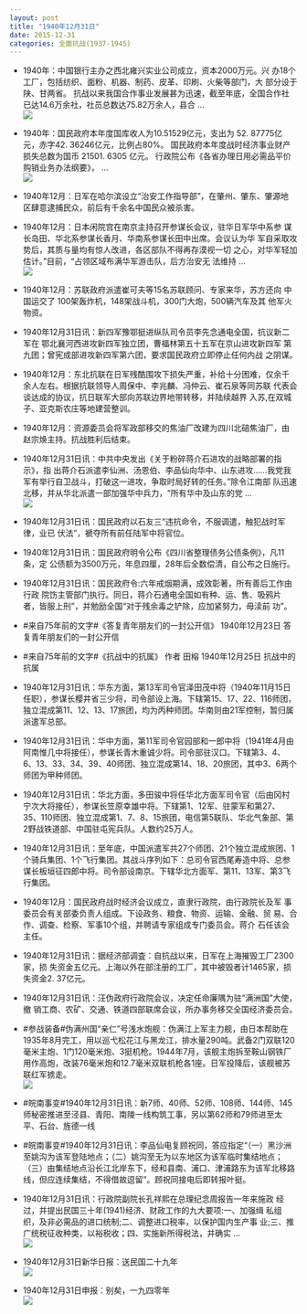```yaml
---
layout: post
title: "1940年12月31日"
date: 2015-12-31
categories: 全面抗战(1937-1945)
---
```


<meta name="referrer" content="no-referrer" />

- 1940年：中国银行主办之西北雍兴实业公司成立，资本2000万元。兴 办18个工厂，包括纺织、面粉、机器、制药、皮革、印刷、火柴等部门，大 部分设于陕、甘两省。  抗战以来我国合作事业发展甚为迅速，截至年底，全国合作社 已达14.6万余社，社员总数达75.82万余人，县合 ...  <br/><img src="https://ww1.sinaimg.cn/large/aca367d8jw1ezj7xhibemj20c80iqtas.jpg" />

- 1940年：国民政府本年度国库收人为10.51529亿元，支出为 52. 87775亿元，赤字42. 36246亿元，比例占80%。  国民政府本年度战时经济事业财产损失总数为国币 21501. 6305 亿元。  行政院公布《各省办理日用必需品平价购销业务办法纲要》， ...  <br/><img src="https://ww4.sinaimg.cn/large/aca367d8jw1ezj7cm1u8jj20c80gsta7.jpg" />

- 1940年12月：日军在哈尔滨设立“治安工作指导部”，在肇州、肇东、肇源地 区肆意逮捕民众，前后有千余名中国民众被杀害。 

- 1940年12月：日本闲院宫在南京主持召开参谋长会议，驻华日军华中系参 谋长岛田、华北系参谋长香月、华南系参谋长田中出席。会议认为华 军自采取攻势后，其质与量均有惊人改进，各区部队不得再存漠视一切 之心，对华军轻加估计。”目前，“占领区域布满华军游击队，后方治安无 法维持 ...  <br/><img src="https://ww2.sinaimg.cn/large/aca367d8jw1ezj67el8kmj20c80aywfw.jpg" />

- 1940年12月：苏联政府派遣崔可夫等15名苏联顾问、专家来华，苏方还向 中国运交了 100架轰炸机，148架战斗机，300门大炮，500辆汽车及其 他军火物资。 

- 1940年12月31日讯：新四军豫鄂挺进纵队司令员李先念通电全国，抗议新二军在 鄂北襄河西进攻新四军独立团，曹福林第五十五军在京山进攻新四军 第九团；曾宪成部进攻新四军第六团，要求国民政府立即停止任何内战 之阴谋。 

- 1940年12月：东北抗联在日军残酷围攻下损失严重，补给十分困难，仅余千 余人左右。根据抗联领导人周保中、李兆麟、冯仲云、崔石泉等同苏联 代表会谈达成的协议，抗日联军大部向苏联边界地带转移，并陆续越界 入苏,在双城子、亚克斯农庄等地建营整训。  

- 1940年12月：资源委员会将军政部移交的焦油厂改建为四川北碚焦油厂，由赵宗焕主持。抗战胜利后结束。  

- 1940年12月31日讯：中共中央发出《关于粉碎蒋介石进攻的战略部署的指示》，指 出蒋介石派遣李仙洲、汤恩伯、李品仙向华中、山东进攻……我党我 军有举行自卫战斗，打破这一进攻，争取时局好转的任务。”除令江南部 队迅速北移，并从华北派遣一部加强华中兵力，“所有华中及山东的党 ...  <br/><img src="https://ww4.sinaimg.cn/large/aca367d8jw1ezj3b6rh0fj20c809zq43.jpg" />

- 1940年12月31日讯：国民政府以石友三“违抗命令，不服调遣，触犯战时军律，业已 伏法”，褫夺所有前任陆军中将官位。 

- 1940年12月31日讯：国民政府明令公布《四川省整理债务公债条例》，凡11条，定 公债额为3500万元，年息四厘，28年后全数偿清，自公布之日施行。 

- 1940年12月31日讯：国民政府令:六年戒烟期满，成效彰著，所有善后工作由行政 院饬主管部门执行。同日，蒋介石通电全国如有种、运、售、吸鸦片 者，皆服上刑”，并勉励全国“对于残余毒之铲除，应加紧努力，毋渎前 功”。 

- #来自75年前的文字#《答复青年朋友们的一封公开信》 1940年12月23日 答复青年朋友们的一封公开信 

- #来自75年前的文字#《抗战中的抗属》 作者 田榕 1940年12月25日 抗战中的抗属 

- 1940年12月31日讯：华东方面，第13军司令官泽田茂中将（1940年11月15日任职），参谋长樱井省三少将，司令部设上海。下辖第15、17、22、116师团，独立混成第11、12、13、17旅团，均为丙种师团。华南则由21军控制，暂归属派遣军总部。 

- 1940年12月31日讯：华中方面，第11军司令官园部和一郎中将（1941年4月由阿南惟几中将接任），参谋长青木重诚少将。司令部驻汉口。下辖第3、4、6、13、33、34、39、40师团、独立混成第14、18、20旅团，其中3、6两个师团为甲种师团。 

- 1940年12月31日讯：华北方面，多田骏中将任华北方面军司令官（后由冈村宁次大将接任），参谋长笠原幸雄中将。下辖第1、12军、驻蒙军和第27、35、110师团、独立混成第1、7、8、15旅团，电信第5联队、华北气象部、第2野战铁道部、中国驻屯宪兵队。人数约25万人。 

- 1940年12月31日讯：至年底，中国派遣军共27个师团、21个独立混成旅团、1个骑兵集团、1个飞行集团。其战斗序列如下：总司令官西尾寿造中将、总参谋长板垣征四郎中将。司令部设南京。下辖华北方面军、第11、13军、第3飞行集团。 

- 1940年12月：国民政府战时经济会议成立，直隶行政院，由行政院长及军 事委员会有关部委负责人组成。下设政务、粮食、物资、运输、金融、贸 易、合作、调查、检察、军事10个组，并聘请专家组成专门委员会。蒋介 石任该会主任。 

- 1940年12月31日讯：据经济部调査：自抗战以来，日军在上海摧毁工厂2300家，损 失资金五亿元。上海以外在部注册的工厂，其中被毁者计1465家，损 失资金2. 37亿元。 

- 1940年12月31日讯：汪伪政府行政院会议，决定任命廉隅为驻“满洲国”大使，撤 销工商、农矿、交通、铁道四部联席会议，所办事务移交全国经济委员会。  

- #参战装备#伪满州国“亲仁”号浅水炮舰：伪满江上军主力舰，由日本帮助在1935年8月完工，用以巡弋松花江与黑龙江，排水量290吨。武备2门双联120毫米主炮、1门120毫米炮、3挺机枪。1944年7月，该舰主炮拆至鞍山钢铁厂用作高炮，改装76毫米炮和12.7毫米双联机枪各1座。日军投降后，该舰被苏联红军掳走。 <br/><img src="https://ww1.sinaimg.cn/large/aca367d8jw1ezilym1iloj20a00akgmh.jpg" />

- #皖南事变#1940年12月31日讯：新7师、40师、52师、108师、144师、145师秘密推进至泾县、青阳、南陵一线构筑工事，另以第62师和79师进至太平、石台、旌德一线 

- #皖南事变#1940年12月31日讯：李品仙电复顾祝同，答应指定“（一）黑沙洲至姚沟为该军登陆地点；（二）姚沟至无为以东地区为该军临时集结地点；（三）由集结地点沿长江北岸东下，经和县南、浦口、津浦路东为该军北移路线，但应连续集结，不得借故逗留”。顾祝同接电后即转报叶挺。 

- 1940年12月31日讯：行政院副院长孔祥熙在总理纪念周报告一年来施政 经过，并提出民国三十年(1941)经济、财政工作的九大要项:一、加强缉 私组织，及非必需品的进口统制;二、调整进口税率，以保护国内生产事 业;三、推广统税征收种类，以裕税收；四、实施新所得税法，并确实 ...  <br/><img src="https://ww3.sinaimg.cn/large/aca367d8jw1ezigrcrjb8j20c80bxabo.jpg" />

- 1940年12月31日新华日报：送民国二十九年 <br/><img src="https://ww4.sinaimg.cn/large/aca367d8jw1ezifwn883wj210b0i944t.jpg" />

- 1940年12月31日申报：别矣，一九四零年 <br/><img src="https://ww1.sinaimg.cn/large/aca367d8jw1ezifbtk2j3j20qe0y9aw1.jpg" />

